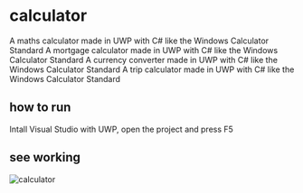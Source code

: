 # calculator
A maths calculator made in UWP with C# like the Windows Calculator Standard
A mortgage calculator made in UWP with C# like the Windows Calculator Standard
A currency converter made in UWP with C# like the Windows Calculator Standard
A trip calculator made in UWP with C# like the Windows Calculator Standard

## how to run
Intall Visual Studio with UWP, open the project and press F5

## see working
![calculator](https://user-images.githubusercontent.com/62714153/104793818-bd67e600-5782-11eb-81b0-a78c5c4cf6d1.gif)
